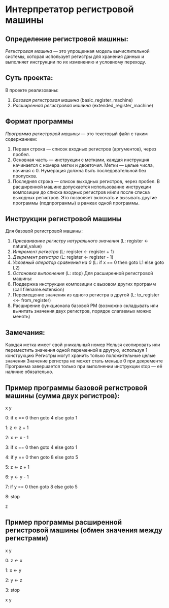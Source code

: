 # Интерпретатор регистровой машины

## Определение регистровой машины:

_Регистровая машина_ — это упрощенная модель вычислительной системы, которая использует регистры для хранения данных и выполняет инструкции по их изменению и условному переходу.

## Суть проекта:

В проекте реализованы:
1. _Базовая регистровая машина_ (basic_register_machine)
2. _Расширенная регистровая машина_ (extended_register_machine)

## Формат программы

_Программа регистровой машины_ — это текстовый файл с таким содержанием:
1. Первая строка — список входных регистров (аргументов), через пробел.
2. Основная часть — инструкции с метками, каждая инструкция начинается с номера метки и двоеточия. Метки — целые числа, начиная с 0.
   Нумерация должна быть последовательной без пропусков.
3. Последняя строка — список выходных регистров, через пробел.
В расширенной машине допускается использование инструкции композиции до списка входных регистров и/или после списка выходных регистров. Это позволяет включать и вызывать другие программы (подпрограммы) в рамках одной программы.

## Инструкции регистровой машины
Для базовой регистровой машины:
  1. _Присваивание регистру натурального значения_ (L: register <- natural_value)
  2. _Инкремент регистра_ (L: register <- register + 1)
  3. _Декремент регистра_ (L: register <- register - 1)
  4. _Условный оператор сравнения на 0_ (L: if x == 0 then goto L1 else goto L2)
  5. _Остановка выполнения_ (L: stop)
Для расширенной регистровой машины:
  1. Поддержка инструкции композиции с вызовом других программ (call filename.extension)
  2. Перемещение значения из одного регистра в другой (L: to_register <<- from_register)
  3. Расширение функционала базовой РМ (возможно складывать или вычитать значения двух регистров, порядок слагаемых можно менять)

## Замечания:
Каждая метка имеет свой уникальный номер
Нельзя скопировать или переместить значения одной переменной в другую, используя 1 конструкцию
Регистры могут хранить только положительные целые значения
Значение регистра не может стать меньше 0 при декременте
Программа завершается только при выполнении инструкции stop — её наличие обязательно.

## Пример программы базовой регистровой машины (сумма двух регистров):
x y

0: if x == 0 then goto 4 else goto 1

1: z <- z + 1

2: x <- x - 1

3: if x == 0 then goto 4 else goto 1

4: if y == 0 then goto 8 else goto 5

5: z <- z + 1

6: y <- y - 1

7: if y == 0 then goto 8 else goto 5

8: stop

z

## Пример программы расширенной регистровой машины (обмен значения между регистрами)
x y

0: z <- x

1: x <- y

2: y <- z

3: stop

x y
